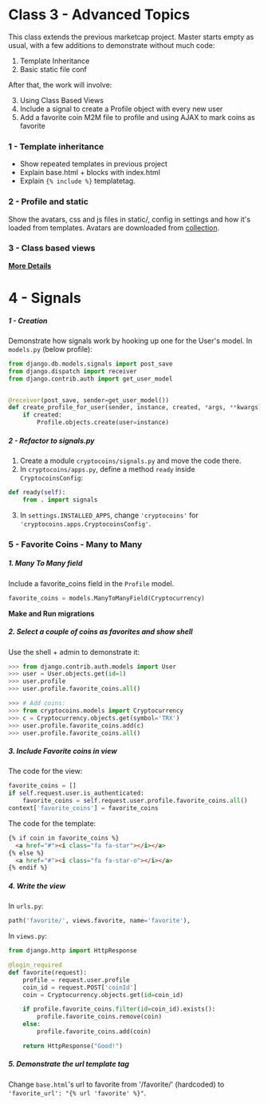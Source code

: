 # Class 3 - Advanced Topics

This class extends the previous marketcap project. Master starts empty as usual, with a few additions to demonstrate without much code:
1. Template Inheritance
2. Basic static file conf

After that, the work will involve:

3. Using Class Based Views
4. Include a signal to create a Profile object with every new user
5. Add a favorite coin M2M file to profile and using AJAX to mark coins as favorite

### 1 - Template inheritance

* Show repeated templates in previous project
* Explain base.html + blocks with index.html
* Explain `{% include %}` templatetag.

### 2 - Profile and static
Show the avatars, css and js files in static/, config in settings and how it's loaded from templates. Avatars are downloaded from [collection](https://www.behance.net/gallery/47035405/Free-avatars-flat-icons).

### 3 - Class based views

**[More Details](/class_based_views.py)**

# 4 - Signals

##### 1 - Creation
Demonstrate how signals work by hooking up one for the User's model. In `models.py` (below profile):

```python
from django.db.models.signals import post_save
from django.dispatch import receiver
from django.contrib.auth import get_user_model


@receiver(post_save, sender=get_user_model())
def create_profile_for_user(sender, instance, created, *args, **kwargs):
    if created:
        Profile.objects.create(user=instance)
```

##### 2 - Refactor to signals.py

1. Create a module `cryptocoins/signals.py` and move the code there.
2. In `cryptocoins/apps.py`, define a method `ready` inside `CryptocoinsConfig`:
```python
def ready(self):
    from . import signals
```
3. In `settings.INSTALLED_APPS`, change `'cryptocoins'` for `'cryptocoins.apps.CryptocoinsConfig'`.


### 5 - Favorite Coins - Many to Many

##### 1. Many To Many field
Include a favorite_coins field in the `Profile` model.

```python
favorite_coins = models.ManyToManyField(Cryptocurrency)
```

**Make and Run migrations**

##### 2. Select a couple of coins as favorites and show shell

Use the shell + admin to demonstrate it:

```python
>>> from django.contrib.auth.models import User
>>> user = User.objects.get(id=1)
>>> user.profile
>>> user.profile.favorite_coins.all()

>>> # Add coins:
>>> from cryptocoins.models import Cryptocurrency
>>> c = Cryptocurrency.objects.get(symbol='TRX')
>>> user.profile.favorite_coins.add(c)
>>> user.profile.favorite_coins.all()
```

##### 3. Include Favorite coins in view

The code for the view:
```python
favorite_coins = []
if self.request.user.is_authenticated:
    favorite_coins = self.request.user.profile.favorite_coins.all()
context['favorite_coins'] = favorite_coins
```

The code for the template:

```html
{% if coin in favorite_coins %}
  <a href="#"><i class="fa fa-star"></i></a>
{% else %}
  <a href="#"><i class="fa fa-star-o"></i></a>
{% endif %}
```

##### 4. Write the view

In `urls.py`:

```python
path('favorite/', views.favorite, name='favorite'),
```

In `views.py`:

```python
from django.http import HttpResponse

@login_required
def favorite(request):
    profile = request.user.profile
    coin_id = request.POST['coinId']
    coin = Cryptocurrency.objects.get(id=coin_id)

    if profile.favorite_coins.filter(id=coin_id).exists():
        profile.favorite_coins.remove(coin)
    else:
        profile.favorite_coins.add(coin)

    return HttpResponse("Good!")
```

##### 5. Demonstrate the url template tag
Change `base.html`'s url to favorite from '/favorite/' (hardcoded) to `'favorite_url': "{% url 'favorite' %}"`.
